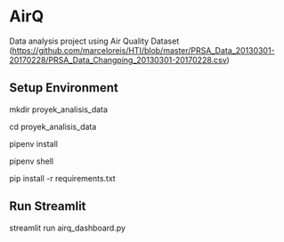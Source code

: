 # AirQ
Data analysis project using Air Quality Dataset (https://github.com/marceloreis/HTI/blob/master/PRSA_Data_20130301-20170228/PRSA_Data_Changping_20130301-20170228.csv)

## Setup Environment
mkdir proyek_analisis_data

cd proyek_analisis_data

pipenv install

pipenv shell

pip install -r requirements.txt

## Run Streamlit
streamlit run airq_dashboard.py
